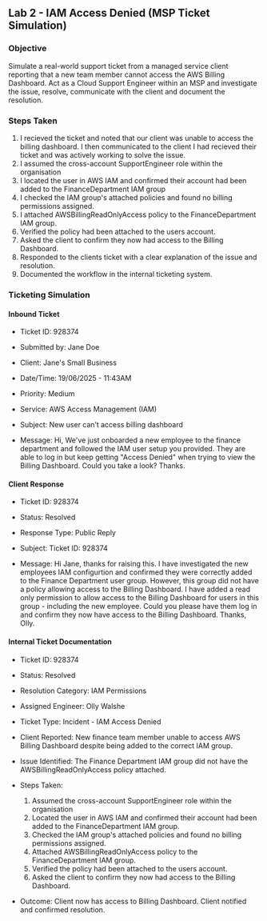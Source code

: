## Lab 2 - IAM Access Denied (MSP Ticket Simulation)

### Objective
Simulate a real-world support ticket from a managed service client reporting that a new team member cannot access the AWS Billing Dashboard. Act as a Cloud Support Engineer within an MSP and investigate the issue, resolve, communicate with the client and document the resolution.

### Steps Taken

1. I recieved the ticket and noted that our client was unable to access the billing dashboard. I then communicated to the client I had recieved their ticket and was actively working to solve the issue.
2. I assumed the cross-account SupportEngineer role within the organisation
3. I located the user in AWS IAM and confirmed their account had been added to the FinanceDepartment IAM group
4. I checked the IAM group's attached policies and found no billing permissions assigned.
5. I attached AWSBillingReadOnlyAccess policy to the FinanceDepartment IAM group.
6. Verified the policy had been attached to the users account.
7. Asked the client to confirm they now had access to the Billing Dashboard.
8. Responded to the clients ticket with a clear explanation of the issue and resolution.
9. Documented the workflow in the internal ticketing system.

### Ticketing Simulation

#### Inbound Ticket
- Ticket ID: 928374
- Submitted by: Jane Doe
- Client: Jane's Small Business
- Date/Time: 19/06/2025 - 11:43AM
- Priority: Medium
- Service: AWS Access Management (IAM)

- Subject: New user can’t access billing dashboard
- Message:  Hi, We've just onboarded a new employee to the finance department and followed the IAM user setup you provided. They are able to log in but keep getting "Access Denied" when trying to view the Billing Dashboard. Could you take a look? Thanks.

#### Client Response
- Ticket ID: 928374
- Status: Resolved
- Response Type: Public Reply

- Subject: Ticket ID: 928374
- Message: Hi Jane, thanks for raising this. I have investigated the new employees IAM configurtion and confirmed they were correctly added to the Finance Department user group. However, this group did not have a policy allowing access to the Billing Dashboard. I have added a read only permission to allow access to the Billing Dashboard for users in this group - including the new employee. Could you please have them log in and confirm they now have access to the Billing Dashboard. Thanks, Olly.

#### Internal Ticket Documentation
- Ticket ID: 928374
- Status: Resolved
- Resolution Category: IAM Permissions
- Assigned Engineer: Olly Walshe
- Ticket Type: Incident - IAM Access Denied

- Client Reported: New finance team member unable to access AWS Billing Dashboard despite being added to the correct IAM group.
- Issue Identified: The Finance Department IAM group did not have the AWSBillingReadOnlyAccess policy attached.
- Steps Taken:
  1. Assumed the cross-account SupportEngineer role within the organisation
  2. Located the user in AWS IAM and confirmed their account had been added to the FinanceDepartment IAM group.
  3. Checked the IAM group's attached policies and found no billing permissions assigned.
  4. Attached AWSBillingReadOnlyAccess policy to the FinanceDepartment IAM group.
  5. Verified the policy had been attached to the users account.
  6. Asked the client to confirm they now had access to the Billing Dashboard.
- Outcome: Client now has access to Billing Dashboard. Client notified and confirmed resolution.

